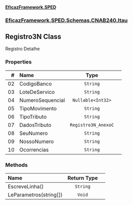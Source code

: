 #### [EficazFramework.SPED](EficazFrameworkSPED.md 'EficazFramework SPED')
### [EficazFramework.SPED.Schemas.CNAB240.Itau](EficazFramework.SPED.Schemas.CNAB240.Itau.md 'EficazFramework.SPED.Schemas.CNAB240.Itau')

## Registro3N Class

Registro Detalhe
### Properties

| # | Name | Type | |
| ---: | :--- | :---: | :--- |
| 02 | CodigoBanco | `String` |  |
| 03 | LoteDeServico | `String` |  |
| 04 | NumeroSequencial | `Nullable<Int32>` |  |
| 05 | TipoMovimento | `String` |  |
| 06 | TipoTributo | `String` |  |
| 07 | DadosTributo | `Registro3N_AnexoC` |  |
| 08 | SeuNumero | `String` |  |
| 09 | NossoNumero | `String` |  |
| 10 | Ocorrencias | `String` |  |
### Methods

| Name | Return Type | |
| :--- | :---: | :--- |
| EscreveLinha() | `String` |  |
| LeParametros(string[]) | `Void` |  |
